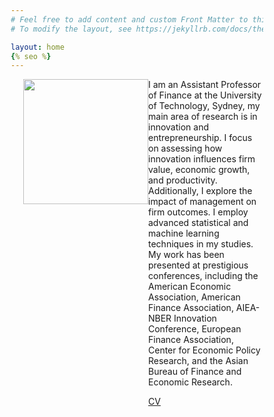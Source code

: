 ```yaml
---
# Feel free to add content and custom Front Matter to this file.
# To modify the layout, see https://jekyllrb.com/docs/themes/#overriding-theme-defaults

layout: home
{% seo %}
---
```


<style type="text/css" media="screen">
* {
  box-sizing: border-box;
}

.row {
  display: flex;
}

.left {
  flex: 70%;
}

.right {
  flex: 30%;
  margin-left: 20px; 
}

</style>

<div class="right">
<img src="leo.png" width="200" style="float:left">
</div>
<div class="row">
<div class="left">
I am an Assistant Professor of Finance at the University of Technology, Sydney, my main area of research is in innovation and entrepreneurship. I focus on assessing how innovation influences firm value, economic growth, and productivity. Additionally, I explore the impact of management on firm outcomes. I employ advanced statistical and machine learning techniques in my studies. My work has been presented at prestigious conferences, including the American Economic Association, American Finance Association, AIEA-NBER Innovation Conference, European Finance Association, Center for Economic Policy Research, and the Asian Bureau of Finance and Economic Research.

<a href="cv.pdf">CV</a>

<br/>
<br/>
<br/>
<br/>

</div>


